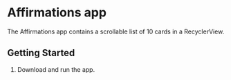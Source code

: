 Affirmations app
=======================================

The Affirmations app contains a scrollable list of 10 cards in a RecyclerView.

Getting Started
---------------

1. Download and run the app.
